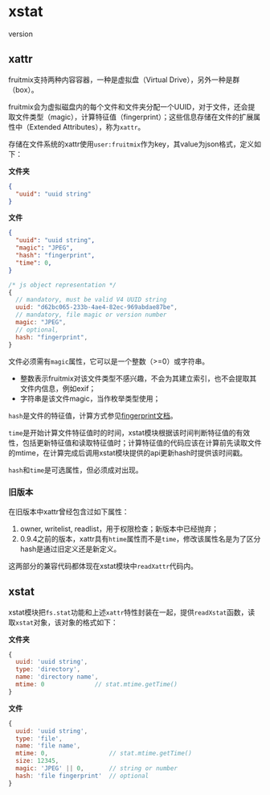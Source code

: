 # xstat

version

## xattr

fruitmix支持两种内容容器，一种是虚拟盘（Virtual Drive），另外一种是群（box）。

fruitmix会为虚拟磁盘内的每个文件和文件夹分配一个UUID，对于文件，还会提取文件类型（magic），计算特征值（fingerprint）；这些信息存储在文件的扩展属性中（Extended Attributes），称为`xattr`。

存储在文件系统的xattr使用`user:fruitmix`作为key，其value为json格式，定义如下：

**文件夹**
```json
{
  "uuid": "uuid string"
}
```

**文件**
```json
{
  "uuid": "uuid string",
  "magic": "JPEG",
  "hash": "fingerprint",
  "time": 0,
}
```

```js
/* js object representation */
{
  // mandatory, must be valid V4 UUID string
  uuid: "d62bc065-233b-4ae4-82ec-969abdae87be",
  // mandatory, file magic or version number
  magic: "JPEG",
  // optional, 
  hash: "fingerprint", 
}
```







文件必须需有`magic`属性，它可以是一个整数（>=0）或字符串。

* 整数表示fruitmix对该文件类型不感兴趣，不会为其建立索引，也不会提取其文件内信息，例如exif；
* 字符串是该文件magic，当作枚举类型使用；

`hash`是文件的特征值，计算方式参见[fingerprint文档](fingerprint.md)。

`time`是开始计算文件特征值时的时间，xstat模块根据该时间判断特征值的有效性，包括更新特征值和读取特征值时；计算特征值的代码应该在计算前先读取文件的mtime，在计算完成后调用xstat模块提供的api更新hash时提供该时间戳。

`hash`和`time`是可选属性，但必须成对出现。

### 旧版本

在旧版本中xattr曾经包含过如下属性：

1. owner, writelist, readlist，用于权限检查；新版本中已经抛弃；
2. 0.9.4之前的版本，xattr具有`htime`属性而不是`time`，修改该属性名是为了区分hash是通过旧定义还是新定义。

这两部分的兼容代码都体现在xstat模块中`readXattr`代码内。

## xstat

xstat模块把`fs.stat`功能和上述`xattr`特性封装在一起，提供`readXstat`函数，读取`xstat`对象，该对象的格式如下：

**文件夹**
```javascript
{
  uuid: 'uuid string',
  type: 'directory',
  name: 'directory name',
  mtime: 0              // stat.mtime.getTime()
}
```

**文件**
```javascript
{
  uuid: 'uuid string',
  type: 'file',
  name: 'file name',
  mtime: 0,                 // stat.mtime.getTime()
  size: 12345,
  magic: 'JPEG' || 0,       // string or number
  hash: 'file fingerprint'  // optional
}
```






